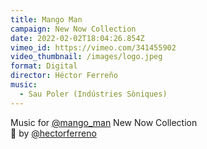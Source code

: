 ```yaml
---
title: Mango Man
campaign: New Now Collection
date: 2022-02-02T18:04:26.854Z
vimeo_id: https://vimeo.com/341455902
video_thumbnail: /images/logo.jpeg
format: Digital
director: Héctor Ferreño
music:
  - Sau Poler (Indústries Sòniques)
---
```

Music for [@mango_man](https://www.instagram.com/mango_man/) New Now Collection\
🎥 by [@hectorferreno](https://www.instagram.com/hectorferreno/)